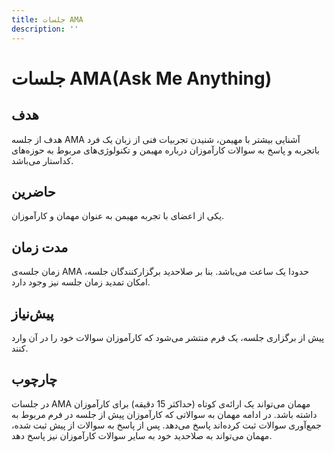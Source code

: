```yaml
---
title: جلسات AMA
description: ''
---
```


# جلسات AMA(Ask Me Anything)

## هدف

هدف از جلسه
AMA
آشنایی بیشتر با مهیمن، شنیدن تجربیات فنی از زبان یک فرد باتجربه و پاسخ به سوالات کارآموزان درباره مهیمن و تکنولوژی‌های
مربوط به حوزه‌های کداستار می‌باشد.

## حاضرین

یکی از اعضای با تجربه مهیمن به عنوان مهمان و کارآموزان.

## مدت زمان

زمان جلسه‌ی
AMA
حدودا یک ساعت می‌باشد. بنا بر صلاحدید برگزارکنندگان جلسه، امکان تمدید زمان جلسه نیز وجود دارد.

## پیش‌نیاز

پیش از برگزاری جلسه، یک فرم منتشر می‌شود که کارآموزان سوالات خود را در آن وارد کنند.

## چارچوب

در جلسات
AMA
مهمان می‌تواند یک ارائه‌ی کوتاه (حداکثر 15 دقیقه) برای کارآموزان داشته باشد. در ادامه مهمان به سوالاتی که کارآموزان پیش
از جلسه در فرم مربوط به جمع‌آوری سوالات ثبت کرده‌اند پاسخ می‌دهد. پس از پاسخ به سوالات از پیش ثبت شده، مهمان می‌تواند به
صلاحدید خود به سایر سوالات کارآموزان نیز پاسخ دهد.

